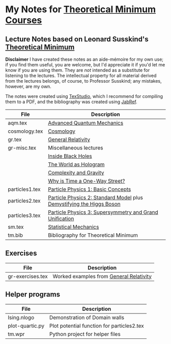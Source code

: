 # My Notes for [Theoretical Minimum Courses](http://theoreticalminimum.com/)

## Lecture Notes based on Leonard Susskind's [Theoretical Minimum](http://theoreticalminimum.com/home)

**Disclaimer** I have created these notes as an aide-mémoire for my own use; if you find them useful, you are welcome, but I'd appreciate it if you'd let me know if you are using them. They are _not_ intended 
as a substitute for listening to the lectures. The intellectual property for all material derived from the lectures belongs, of course, to Professor Susskind; any mistakes, however, are my own.

The notes were created using [TexStudio](https://www.texstudio.org/), which I recommend for compiling them to a PDF, and the bibliography was created using [JabRef](https://www.jabref.org/).

File|Description
----------------|-------------------------------------------------------------
|aqm.tex|[Advanced Quantum Mechanics](http://theoreticalminimum.com/courses/advanced-quantum-mechanics/2013/fall)
|cosmology.tex|[Cosmology](http://theoreticalminimum.com/courses/cosmology/2013/winter)
|gr.tex|[General Relativity](http://theoreticalminimum.com/courses/general-relativity/2012/fall)|
|gr-misc.tex|Miscellaneous lectures|
||[Inside Black Holes](https://www.youtube.com/watch?v=yMRYZMv0jRE)|
||[The World as Hologram](https://www.youtube.com/watch?v=2DIl3Hfh9tY)|
||[Complexity and Gravity](https://youtu.be/6OXdhV5BOcY?t=797)|
||[Why is Time a One-Way Street?](https://www.youtube.com/watch?v=jhnKBKZvb_U)|
|particles1.tex|[Particle Physics 1: Basic Concepts](http://theoreticalminimum.com/courses/particle-physics-1-basic-concepts/2009/fall)|
|particles2.tex|[Particle Physics 2: Standard Model](http://theoreticalminimum.com/courses/particle-physics-2-standard-model/2010/winter) plus [Demystifying the Higgs Boson](http://theoreticalminimum.com/courses/higgs-boson/2012/summer/lecture-1)|
|particles3.tex|[Particle Physics 3: Supersymmetry and Grand Unification](http://theoreticalminimum.com/courses/particle-physics-3-supersymmetry-and-grand-unification/2010/spring/lecture-1)|
|sm.tex|[Statistical Mechanics](http://theoreticalminimum.com/courses/statistical-mechanics/2013/spring)
|tm.bib|Bibliography for Theoretical Minimum

## Exercises 
File|Description
----------------|-------------------------------------------------------------
|gr-exercises.tex|Worked examples from [General Relativity](http://theoreticalminimum.com/courses/general-relativity/2012/fall)|

## Helper programs

File|Description
----------------|-------------------------------------------------------------
|Ising.nlogo| Demonstration of Domain walls|
|plot-quartic.py|Plot potential function for particles2.tex
|tm.wpr|Python project for helper files
